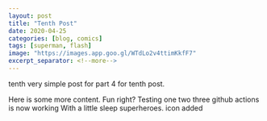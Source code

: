 ```yaml
---
layout: post
title: "Tenth Post"
date: 2020-04-25
categories: [blog, comics]
tags: [superman, flash]
image: "https://images.app.goo.gl/WTdLo2v4ttimKkfF7"
excerpt_separator: <!--more-->
---
```


tenth  very simple post for part 4 for tenth post.

<!--more-->

Here is some more content. Fun right?
Testing one two three github actions is now working
With a little sleep superheroes. icon added
